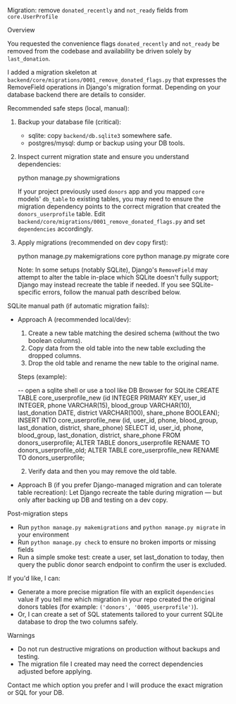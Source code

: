 Migration: remove `donated_recently` and `not_ready` fields from `core.UserProfile`

Overview

You requested the convenience flags `donated_recently` and `not_ready` be removed from the codebase and availability be driven solely by `last_donation`.

I added a migration skeleton at `backend/core/migrations/0001_remove_donated_flags.py` that expresses the RemoveField operations in Django's migration format. Depending on your database backend there are details to consider.

Recommended safe steps (local, manual):

1) Backup your database file (critical):

   - sqlite: copy `backend/db.sqlite3` somewhere safe.
   - postgres/mysql: dump or backup using your DB tools.

2) Inspect current migration state and ensure you understand dependencies:

   python manage.py showmigrations

   If your project previously used `donors` app and you mapped `core` models' `db_table` to existing tables, you may need to ensure the migration dependency points to the correct migration that created the `donors_userprofile` table. Edit `backend/core/migrations/0001_remove_donated_flags.py` and set `dependencies` accordingly.

3) Apply migrations (recommended on dev copy first):

   python manage.py makemigrations core
   python manage.py migrate core

   Note: In some setups (notably SQLite), Django's `RemoveField` may attempt to alter the table in-place which SQLite doesn't fully support; Django may instead recreate the table if needed. If you see SQLite-specific errors, follow the manual path described below.

SQLite manual path (if automatic migration fails):

- Approach A (recommended local/dev):
  1. Create a new table matching the desired schema (without the two boolean columns).
  2. Copy data from the old table into the new table excluding the dropped columns.
  3. Drop the old table and rename the new table to the original name.

  Steps (example):

  -- open a sqlite shell or use a tool like DB Browser for SQLite
  CREATE TABLE core_userprofile_new (id INTEGER PRIMARY KEY, user_id INTEGER, phone VARCHAR(15), blood_group VARCHAR(10), last_donation DATE, district VARCHAR(100), share_phone BOOLEAN);
  INSERT INTO core_userprofile_new (id, user_id, phone, blood_group, last_donation, district, share_phone)
    SELECT id, user_id, phone, blood_group, last_donation, district, share_phone FROM donors_userprofile;
  ALTER TABLE donors_userprofile RENAME TO donors_userprofile_old;
  ALTER TABLE core_userprofile_new RENAME TO donors_userprofile;

  2. Verify data and then you may remove the old table.

- Approach B (if you prefer Django-managed migration and can tolerate table recreation):
  Let Django recreate the table during migration — but only after backing up DB and testing on a dev copy.

Post-migration steps

- Run `python manage.py makemigrations` and `python manage.py migrate` in your environment
- Run `python manage.py check` to ensure no broken imports or missing fields
- Run a simple smoke test: create a user, set last_donation to today, then query the public donor search endpoint to confirm the user is excluded.

If you'd like, I can:
- Generate a more precise migration file with an explicit `dependencies` value if you tell me which migration in your repo created the original donors tables (for example: `('donors', '0005_userprofile')`).
- Or, I can create a set of SQL statements tailored to your current SQLite database to drop the two columns safely.

Warnings

- Do not run destructive migrations on production without backups and testing.
- The migration file I created may need the correct dependencies adjusted before applying.

Contact me which option you prefer and I will produce the exact migration or SQL for your DB.
